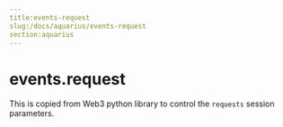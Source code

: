 ```yaml
---
title:events-request
slug:/docs/aquarius/events-request
section:aquarius
---
```

<a name="events.request"></a>
# events.request

This is copied from Web3 python library to control the `requests`
session parameters.

